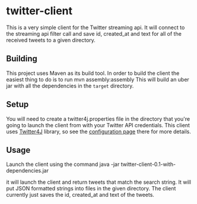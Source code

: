 twitter-client
==========
This is a very simple client for the Twitter streaming api. It will connect to the streaming api
filter call and save id, created_at and text for all of the received tweets to a given directory.

Building
------------
This project uses Maven as its build tool. In order to build the client the easiest thing to do is
to run
    mvn assembly:assembly
This will build an uber jar with all the dependencies in the `target` directory.

Setup
--------
You will need to create a twitter4j.properties file in the directory that you're going to launch the
client from with your Twitter API credentials. This client uses [Twitter4J](http://twitter4j.org)
library, so see the [configuration page](http://twitter4j.org/en/configuration.html) there for more details.

Usage
---------
Launch the client using the command
    java -jar twitter-client-0.1-with-dependencies.jar <search string> <directory>
it will launch the client and return tweets that match the search string. It will put JSON formatted
strings into files in the given directory. The client currently just saves the id, created_at and
text of the tweets.

